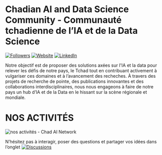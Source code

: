 # Chadian AI and Data Science Community - Communauté tchadienne de l’IA et de la Data Science
[![Followers](https://img.shields.io/github/followers/ChadAI-Network)](https://github.com/ChadAI-Network)
[![Website](https://img.shields.io/website?up_message=chadainetwork.org&url=http%3A%2F%2Fchadainetwork.org)](http://chadainetwork.org)
[![LinkedIn](https://img.shields.io/badge/linkedin-chadainetwork-blue)](https://www.linkedin.com/company/chadainetwork)


Notre objectif est de proposer des solutions axées sur l'IA et la data pour relever les défis de notre pays, le Tchad tout en contribuant activement à vulgariser ces domaines et à l’avancement des recheches. À travers des projets de recherche de pointe, des publications innovantes et des collaborations interdisciplinaires, nous nous engageons à faire de notre pays un hub d’IA et de la Data en le hissant sur la scène régionale et mondiale.


# NOS ACTIVITÉS

![nos activités - Chad AI Network](https://github.com/Chad-AI-Network/.github/assets/122400488/fedb0057-5d38-4ec7-9b9c-001507eb331f)


N’hésitez pas à interagir, poser des questions et partager vos idées dans l’onglet 
[![Discussions](https://img.shields.io/badge/discussions-blue)](https://github.com/orgs/Chad-AI-Network/discussions)


